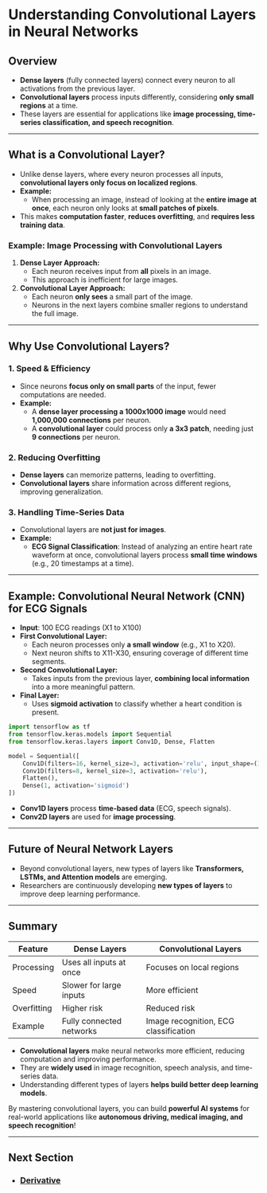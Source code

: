 # Understanding Convolutional Layers in Neural Networks

## Overview
- **Dense layers** (fully connected layers) connect every neuron to all activations from the previous layer.
- **Convolutional layers** process inputs differently, considering **only small regions** at a time.
- These layers are essential for applications like **image processing, time-series classification, and speech recognition**.

---

## What is a Convolutional Layer?
- Unlike dense layers, where every neuron processes all inputs, **convolutional layers only focus on localized regions**.
- **Example:**
  - When processing an image, instead of looking at the **entire image at once**, each neuron only looks at **small patches of pixels**.
- This makes **computation faster**, **reduces overfitting**, and **requires less training data**.

### **Example: Image Processing with Convolutional Layers**
1. **Dense Layer Approach:**
   - Each neuron receives input from **all** pixels in an image.
   - This approach is inefficient for large images.
2. **Convolutional Layer Approach:**
   - Each neuron **only sees** a small part of the image.
   - Neurons in the next layers combine smaller regions to understand the full image.

---

## Why Use Convolutional Layers?
### **1. Speed & Efficiency**
- Since neurons **focus only on small parts** of the input, fewer computations are needed.
- **Example:**
  - A **dense layer processing a 1000x1000 image** would need **1,000,000 connections** per neuron.
  - A **convolutional layer** could process only **a 3x3 patch**, needing just **9 connections** per neuron.

### **2. Reducing Overfitting**
- **Dense layers** can memorize patterns, leading to overfitting.
- **Convolutional layers** share information across different regions, improving generalization.

### **3. Handling Time-Series Data**
- Convolutional layers are **not just for images**.
- **Example:**
  - **ECG Signal Classification**: Instead of analyzing an entire heart rate waveform at once, convolutional layers process **small time windows** (e.g., 20 timestamps at a time).

---

## Example: Convolutional Neural Network (CNN) for ECG Signals
- **Input**: 100 ECG readings (X1 to X100)
- **First Convolutional Layer:**
  - Each neuron processes only **a small window** (e.g., X1 to X20).
  - Next neuron shifts to X11-X30, ensuring coverage of different time segments.
- **Second Convolutional Layer:**
  - Takes inputs from the previous layer, **combining local information** into a more meaningful pattern.
- **Final Layer:**
  - Uses **sigmoid activation** to classify whether a heart condition is present.

```python
import tensorflow as tf
from tensorflow.keras.models import Sequential
from tensorflow.keras.layers import Conv1D, Dense, Flatten

model = Sequential([
    Conv1D(filters=16, kernel_size=3, activation='relu', input_shape=(100, 1)),
    Conv1D(filters=8, kernel_size=3, activation='relu'),
    Flatten(),
    Dense(1, activation='sigmoid')
])
```
- **Conv1D layers** process **time-based data** (ECG, speech signals).
- **Conv2D layers** are used for **image processing**.

---

## Future of Neural Network Layers
- Beyond convolutional layers, new types of layers like **Transformers, LSTMs, and Attention models** are emerging.
- Researchers are continuously developing **new types of layers** to improve deep learning performance.

---

## Summary
| Feature | Dense Layers | Convolutional Layers |
|---------|-------------|---------------------|
| Processing | Uses all inputs at once | Focuses on local regions |
| Speed | Slower for large inputs | More efficient |
| Overfitting | Higher risk | Reduced risk |
| Example | Fully connected networks | Image recognition, ECG classification |

- **Convolutional layers** make neural networks more efficient, reducing computation and improving performance.
- They are **widely used** in image recognition, speech analysis, and time-series data.
- Understanding different types of layers **helps build better deep learning models**.

By mastering convolutional layers, you can build **powerful AI systems** for real-world applications like **autonomous driving, medical imaging, and speech recognition**!

---
## Next Section
- ### [Derivative](../../Back_Propagation/Derivative.md)
